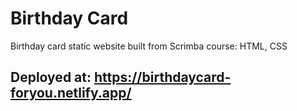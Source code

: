 # Birthday Card

Birthday card static website built from Scrimba course: HTML, CSS  

## Deployed at: https://birthdaycard-foryou.netlify.app/ 
